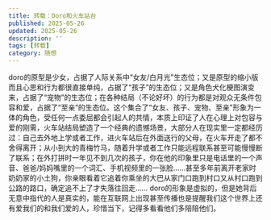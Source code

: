 ```yaml
---
title: 转载：Doro和火车站台
published: 2025-05-26
updated: 2025-05-26
description: ''
tags: [转载]
category: 随想
---
```


doro的原型是少女，占据了人际关系中“女友/白月光”生态位；又是原型的缩小版而且心思和行为都很直接单纯，占据了“孩子”的生态位；又是角色犬化梗图演变来，占据了“宠物”的生态位；在各种结局（不论好坏）的行为都是对观众无条件包容和爱，占据了“至亲”的生态位。这个集合了“女友、孩子、宠物、至亲”形象为一体的角色，受任何一点委屈都会引起人的共情，本质上印证了人在心理上对包容与爱的刚需，火车站结局塑造了一个经典的遗憾场景，大部分人在现实里一定都经历过：自己去外地上学或者工作，进火车站后在外面送行的父母，在火车开走了都不舍得离开；从小到大的青梅竹马，随着升学或者工作只能远程联系甚至可能慢慢断了联系；在外打拼时一年见不到几次的孩子，你在他的印象里只是电话里的一个声音、爸爸/妈妈嘴里的一个词汇、手机视频里的一张脸……甚至多年前离开老家时奶奶家的小土狗，你亲眼看着它追着你乘坐的大巴从家门口跑到村口又从村口跑到公路的路口，确定追不上了才失落往回走……
doro的形象是虚拟的，但是她背后无意中指代的人是真实的，能在互联网上出现甚至传播也是提醒我们这个世界上还有爱我们的和我们爱的人，珍惜当下，记得多看看他们多陪陪他们。